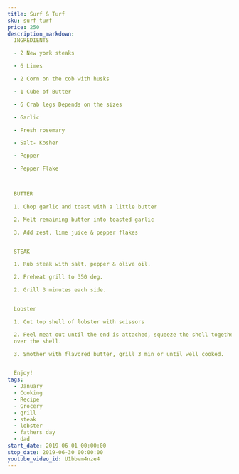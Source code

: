 ```yaml
---
title: Surf & Turf
sku: surf-turf
price: 250
description_markdown:
  INGREDIENTS

  - 2 New york steaks

  - 6 Limes

  - 2 Corn on the cob with husks

  - 1 Cube of Butter

  - 6 Crab legs Depends on the sizes

  - Garlic 

  - Fresh rosemary

  - Salt- Kosher

  - Pepper

  - Pepper Flake



  BUTTER

  1. Chop garlic and toast with a little butter

  2. Melt remaining butter into toasted garlic

  3. Add zest, lime juice & pepper flakes


  STEAK

  1. Rub steak with salt, pepper & olive oil.

  2. Preheat grill to 350 deg.

  2. Grill 3 minutes each side.


  Lobster

  1. Cut top shell of lobster with scissors

  2. Peel meat out until the end is attached, squeeze the shell together and lay
  over the shell.

  3. Smother with flavored butter, grill 3 min or until well cooked.


  Enjoy!
tags:
  - January
  - Cooking
  - Recipe
  - Grocery
  - grill
  - steak
  - lobster
  - fathers day
  - dad
start_date: 2019-06-01 00:00:00
stop_date: 2019-06-30 00:00:00
youtube_video_id: U1bbvm4nze4
---
```


